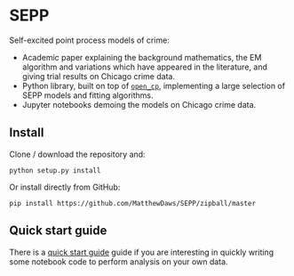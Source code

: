 # SEPP

Self-excited point process models of crime:

- Academic paper explaining the background mathematics, the EM algorithm and variations which have appeared in the literature, and giving trial results on Chicago crime data.
- Python library, built on top of
[`open_cp`](https://github.com/QuantCrimAtLeeds/PredictCode), implementing a large selection of SEPP models and fitting algorithms.
- Jupyter notebooks demoing the models on Chicago crime data.


## Install

Clone / download the repository and:

    python setup.py install

Or install directly from GitHub:

    pip install https://github.com/MatthewDaws/SEPP/zipball/master


## Quick start guide

There is a [quick start guide](quick_start) guide if you are interesting in quickly writing some notebook code to perform analysis on your own data.


